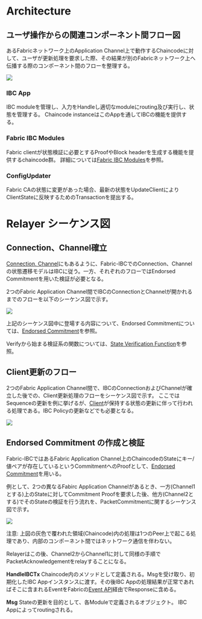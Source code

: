 # Architecture

## ユーザ操作からの関連コンポーネント間フロー図

あるFabricネットワーク上のApplication Channel上で動作するChaincodeに対して、ユーザが更新処理を要求した際、その結果が別のFabricネットワーク上へ伝播する際のコンポーネント間のフローを整理する。

![](https://paper-attachments.dropbox.com/s_9444F561751AA4885E4D884B1952F8ACD65F9552197DAF0081552C2C836D7B24_1599820109175_file)


### IBC App

IBC moduleを管理し、入力をHandleし適切なmoduleにrouting及び実行し、状態を管理する。
Chaincode instanceはこのAppを通してIBCの機能を提供する。

### Fabric IBC Modules

Fabric clientが状態検証に必要とするProofやBlock headerを生成する機能を提供するchaincode群。
詳細については[Fabric IBC Modules](03_ibc_ja.md#fabric-ibc-modules)を参照。

### ConfigUpdater

Fabric CAの状態に変更があった場合、最新の状態をUpdateClientによりClientStateに反映するためのTransactionを提出する。

# Relayer シーケンス図

## Connection、Channel確立

[Connection, Channel](03_ibc_ja.md#connection-channel)にもあるように、Fabric-IBCでのConnection、Channelの状態遷移モデルはIBCに従う。一方、それぞれのフローではEndorsed Commitmentを用いた検証が必要となる。

2つのFabric Application Channel間でIBCのConnectionとChannelが開かれるまでのフローを以下のシーケンス図で示す。


![](https://paper-attachments.dropbox.com/s_9444F561751AA4885E4D884B1952F8ACD65F9552197DAF0081552C2C836D7B24_1596090739205_image.png)


上記のシーケンス図中に登場する内容について、Endorsed Commitmentについては、[Endorsed Commitment](03_ibc_ja.md#endorsed-commitment)を参照。

Verifyから始まる検証系の関数については、[State Verification Function](05_fabric-client-spec_ja.md#state-verification-functions)を参照。


## Client更新のフロー

2つのFabric Application Channel間で、IBCのConnectionおよびChannelが確立した後での、Client更新処理のフローをシーケンス図で示す。
ここではSequenceの更新を例に挙げるが、[Client](03_ibc_ja.md#client)が保持する状態の更新に伴って行われる処理である。IBC Policyの更新などでも必要となる。

![](https://paper-attachments.dropbox.com/s_9444F561751AA4885E4D884B1952F8ACD65F9552197DAF0081552C2C836D7B24_1596193073632_image.png)


## Endorsed Commitment の作成と検証

Fabric-IBCではあるFabric Application Channel上のChaincodeのStateにキー/値ペアが存在しているというCommitmentへのProofとして、[Endorsed Commitment](03_ibc_ja.md#endorsed-commitment)を用いる。

例として、2つの異なるFabirc Application Channelがあるとき、一方(Channel1とする)上のStateに対してCommitment Proofを要求した後、他方(Channel2とする)でそのStateの検証を行う流れを、PacketCommitmentに関するシーケンス図で示す。

![](https://paper-attachments.dropbox.com/s_DAFCB926FADC8E47B8C76636D08E99EB63AB4DB6416B0C3DD9C48F433DE02567_1595848602931_image.png)


注意: 上図の灰色で覆われた領域(Chaincode)内の処理は1つのPeer上で起こる処理であり、内部のコンポーネント間ではネットワーク通信を伴わない。

Relayerはこの後、Channel2からChannel1に対して同様の手順でPacketAcknowledgementをrelayすることになる。

**HandleIBCTx**
Chaincode内のメソッドとして定義される。Msgを受け取り、初期化したIBC Appインスタンスに渡す。その後IBC Appの処理結果が正常であればそこに含まれるEventをFabricの[Event API](https://hyperledger-fabric.readthedocs.io/en/release-2.2/developapps/transactioncontext.html#stub)経由でResponseに含める。

**Msg**
Stateの更新を目的として、各Moduleで定義されるオブジェクト。
IBC Appによってroutingされる。
